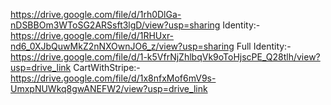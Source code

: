 https://drive.google.com/file/d/1rh0DlGa-nDSBBOm3WToSG2ARSsft3lgD/view?usp=sharing
Identity:-
https://drive.google.com/file/d/1RHUxr-nd6_0XJbQuwMkZ2nNXOwnJO6_z/view?usp=sharing
Full Identity:-
https://drive.google.com/file/d/1-k5VfrNjZhlbqVk9oToHjscPE_Q28tlh/view?usp=drive_link
CartWithStripe:-
https://drive.google.com/file/d/1x8nfxMof6mV9s-UmxpNUWkq8gwANEFW2/view?usp=drive_link
